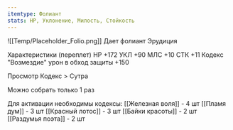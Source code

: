 ```yaml
---
itemtype: Фолиант
stats: НР, Уклонение, Милость, Стойкость 
---
```

![[Temp/Placeholder_Folio.png]]
Дает фолиант Эрудиция

Характеристики (переплет)
НР +172
УКЛ +90
МЛС +10
СТК +11
Кодекс "Возмездие" урон в обход защиты +150

Просмотр Кодекс > Сутра

Можно собрать только 1 раз

Для активации необходимы кодексы: 
[[Железная воля]]  - 4 шт
[[Пламя дум]]  - 3 шт
[[Красный лотос]]  - 3 шт
[[Байки красоты]]  - 2 шт
[[Раздумья поэта]]  - 2 шт

